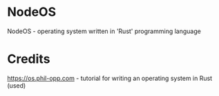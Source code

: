 # NodeOS
NodeOS - operating system written in 'Rust' programming language

# Credits
https://os.phil-opp.com - tutorial for writing an operating system in Rust (used)
